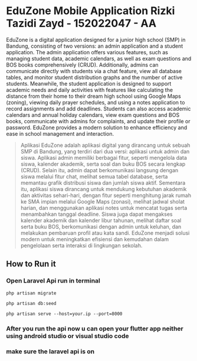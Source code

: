﻿# EduZone Mobile Application Rizki Tazidi Zayd - 152022047 - AA

EduZone is a digital application designed for a junior high school (SMP) in Bandung, consisting of two versions: an admin application and a student application. The admin application offers various features, such as managing student data, academic calendars, as well as exam questions and BOS books comprehensively (CRUD). Additionally, admins can communicate directly with students via a chat feature, view all database tables, and monitor student distribution graphs and the number of active students. Meanwhile, the student application is designed to support academic needs and daily activities with features like calculating the distance from their home to their dream high school using Google Maps (zoning), viewing daily prayer schedules, and using a notes application to record assignments and add deadlines. Students can also access academic calendars and annual holiday calendars, view exam questions and BOS books, communicate with admins for complaints, and update their profile or password. EduZone provides a modern solution to enhance efficiency and ease in school management and interaction.

> Aplikasi EduZone adalah aplikasi digital yang dirancang untuk sebuah SMP di Bandung, yang terdiri dari dua versi: aplikasi untuk admin dan siswa. Aplikasi admin memiliki berbagai fitur, seperti mengelola data siswa, kalender akademik, serta soal dan buku BOS secara lengkap (CRUD). Selain itu, admin dapat berkomunikasi langsung dengan siswa melalui fitur chat, melihat semua tabel database, serta memantau grafik distribusi siswa dan jumlah siswa aktif. Sementara itu, aplikasi siswa dirancang untuk mendukung kebutuhan akademik dan aktivitas sehari-hari, dengan fitur seperti menghitung jarak rumah ke SMA impian melalui Google Maps (zonasi), melihat jadwal sholat harian, dan menggunakan aplikasi notes untuk mencatat tugas serta menambahkan tanggal deadline. Siswa juga dapat mengakses kalender akademik dan kalender libur tahunan, melihat daftar soal serta buku BOS, berkomunikasi dengan admin untuk keluhan, dan melakukan pembaruan profil atau kata sandi. EduZone menjadi solusi modern untuk meningkatkan efisiensi dan kemudahan dalam pengelolaan serta interaksi di lingkungan sekolah.

## How to Run it

### Open Laravel Api run in terminal
```
php artisan migrate
```
```
php artisan db:seed
```
```
php artisan serve --host=your.ip --port=8000
```
### After you run the api now u can open your flutter app neither using android studio or visual studio code
### make sure the laravel api is on
